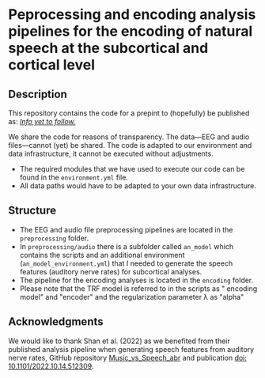 # Peprocessing and encoding analysis pipelines for the encoding of natural speech at the subcortical and cortical level

## Description

This repository contains the code for a prepint to (hopefully) be published as:
*[Info yet to follow.](https://u.rl)*

We share the code for reasons of transparency. The data—EEG and audio files—cannot (yet) be shared. The code is adapted to our environment and data infrastructure, it cannot be executed without adjustments.

* The required modules that we have used to execute our code can be found in the `environment.yml` file.
* All data paths would have to be adapted to your own data infrastructure.


## Structure

* The EEG and audio file preprocessing pipelines are located in the `preprocessing` folder.
* In `preprocessing/audio` there is a subfolder called `an_model` which contains the scripts and an additional environment (`an_model_environment.yml`) that I needed to generate the speech features (auditory nerve rates) for subcortical analyses.
* The pipeline for the encoding analyses is located in the `encoding` folder.
* Please note that the TRF model is referred to in the scripts as " encoding model" and "encoder" and the regularization parameter λ as "alpha"


## Acknowledgments

We would like to thank Shan et al. (2022) as we benefited from their published analysis pipeline when generating speech features from auditory nerve rates, GitHub repository [Music_vs_Speech_abr](https://github.com/maddoxlab/Music_vs_Speech_abr) and publication [doi: 10.1101/2022.10.14.512309](https://doi.org/10.1101/2022.10.14.512309).
